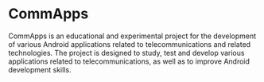 # CommApps
CommApps is an educational and experimental project for the development of various Android applications related to telecommunications and related technologies. The project is designed to study, test and develop various applications related to telecommunications, as well as to improve Android development skills.

